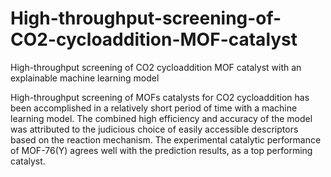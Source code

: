 # High-throughput-screening-of-CO2-cycloaddition-MOF-catalyst
High-throughput screening of CO2 cycloaddition MOF catalyst with an explainable machine learning model


High-throughput screening of MOFs catalysts for CO2 cycloaddition has been accomplished in a relatively short period of time with a machine learning model. The combined high efficiency and accuracy of the model was attributed to the judicious choice of easily accessible descriptors based on the reaction mechanism. The experimental catalytic performance of MOF-76(Y) agrees well with the prediction results, as a top performing catalyst.
